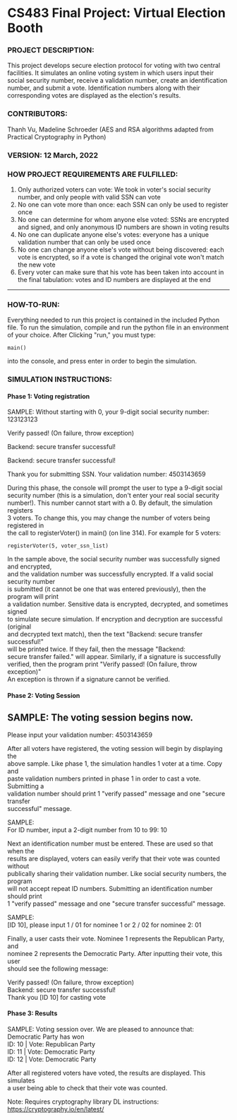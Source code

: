 # CS483 Final Project: Virtual Election Booth

### PROJECT DESCRIPTION: 
This project develops secure election protocol for voting with two central facilities. It simulates an online voting system in which users input their social security number, receive a validation number, create an identification number, and submit a vote. Identification numbers along with their corresponding votes are displayed as the election's results.

### CONTRIBUTORS: 
Thanh Vu, Madeline Schroeder 
	(AES and RSA algorithms adapted from Practical Cryptography in Python)

### VERSION: 12 March, 2022
### HOW PROJECT REQUIREMENTS ARE FULFILLED:
1. Only authorized voters can vote: We took in voter's social security number, and only people with valid SSN can vote
2. No one can vote more than once: each SSN can only be used to register once
3. No one can determine for whom anyone else voted: SSNs are encrypted and signed, and only anonymous ID numbers are shown in voting results
4. No one can duplicate anyone else's votes: everyone has a unique validation number that can only be used once
5. No one can change anyone else's vote without being discovered: each vote is encrypted, so if a vote is changed the original vote won't match the new vote
6. Every voter can make sure that his vote has been taken into account in the final tabulation: votes and ID numbers are displayed at the end
-------------------------------------------------------
### HOW-TO-RUN:
Everything needed to run this project is contained in the included Python file.
To run the simulation, compile and run the python file in an environment of your choice. After Clicking "run," you must type:
	
	main()

into the console, and press enter in order to begin the simulation.

### SIMULATION INSTRUCTIONS:
#### Phase 1: Voting registration
SAMPLE:
Without starting with 0, your 9-digit social security number: 123123123

Verify passed! (On failure, throw exception)

Backend: secure transfer successful!

Backend: secure transfer successful!

Thank you for submitting SSN. Your validation number:  4503143659

During this phase, the console will prompt the user to type a 9-digit social  
security number (this is a simulation, don't enter your real social security  
number!). This number cannot start with a 0. By default, the simulation registers  
3 voters. To change this, you may change the number of voters being registered in  
the call to registerVoter() in main() (on line 314). For example for 5 voters:  

	registerVoter(5, voter_ssn_list)
	
In the sample above, the social security number was successfully signed and encrypted,   
and the validation number was successfully encrypted. If a valid social security number   
is submitted (it cannot be one that was entered previously), then the program will print  
a validation number. Sensitive data is encrypted, decrypted, and sometimes signed   
to simulate secure simulation. If encryption and decryption are successful (original   
and decrypted text match), then the text "Backend: secure transfer successful!"  
will be printed twice. If they fail, then the message "Backend:   
secure transfer failed." will appear. Similarly, if a signature is successfully  
verified, then the program print "Verify passed! (On failure, throw exception)"  
An exception is thrown if a signature cannot be verified.   
	
#### Phase 2: Voting Session
SAMPLE:
The voting session begins now.
---------------------------------------------

Please input your validation number: 4503143659

After all voters have registered, the voting session will begin by displaying the  
above sample. Like phase 1, the simulation handles 1 voter at a time. Copy and   
paste validation numbers printed in phase 1 in order to cast a vote. Submitting a   
validation number should print 1 "verify passed" message and one "secure transfer   
successful" message.  

SAMPLE:  
For ID number, input a 2-digit number from 10 to 99: 10  

Next an identification number must be entered. These are used so that when the   
results are displayed, voters can easily verify that their vote was counted without  
publically sharing their validation number. Like social security numbers, the program  
will not accept repeat ID numbers. Submitting an identification number should print  
1 "verify passed" message and one "secure transfer successful" message.  

SAMPLE:  
[ID 10], please input 1 / 01 for nominee 1 or 2 / 02 for nominee 2: 01  

Finally, a user casts their vote. Nominee 1 represents the Republican Party, and  
nominee 2 represents the Democratic Party. After inputting their vote, this user  
should see the following message:   

Verify passed! (On failure, throw exception)  
Backend: secure transfer successful!  
Thank you [ID 10] for casting vote  

#### Phase 3: Results

SAMPLE:
Voting session over. We are pleased to announce that:  
Democratic Party has won  
ID: 10 | Vote: Republican Party  
ID: 11 | Vote: Democratic Party  
ID: 12 | Vote: Democratic Party  

After all registered voters have voted, the results are displayed. This simulates  
a user being able to check that their vote was counted.  
	
Note: Requires cryptography library DL instructions: https://cryptography.io/en/latest/  